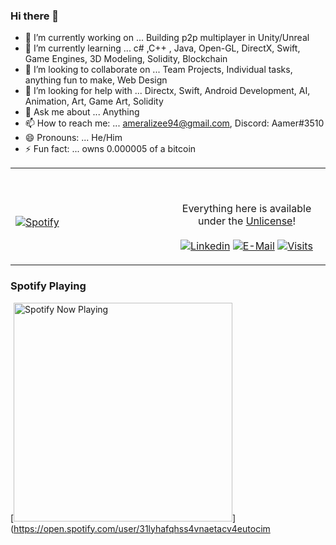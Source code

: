 ### Hi there 👋



- 🔭 I’m currently working on ... Building p2p multiplayer in Unity/Unreal
- 🌱 I’m currently learning ... c# ,C++ , Java, Open-GL, DirectX, Swift, Game Engines, 3D Modeling, Solidity, Blockchain
- 👯 I’m looking to collaborate on ... Team Projects, Individual tasks, anything fun to make, Web Design
- 🤔 I’m looking for help with ... Directx, Swift, Android Development, AI, Animation, Art, Game Art, Solidity
- 💬 Ask me about ... Anything
- 📫 How to reach me: ... ameralizee94@gmail.com, Discord: Aamer#3510
- 😄 Pronouns: ... He/Him
- ⚡ Fun fact: ... owns 0.000005 of a bitcoin

<table width="100%"> 
  <tr>
  <td width="50%">

&nbsp; <br> [![Spotify](https://novatorem-self-six.vercel.app/api/spotify-playing)](https://open.spotify.com/user/31lyhafqhss4vnaetacv4eutocim)
 </td>
  <td width="50%">
    
    
    
<br><p align="center">Everything here is available under the [Unlicense](https://choosealicense.com/licenses/unlicense/)!<br><br>
  [![Linkedin](https://img.shields.io/badge/linked-in-369?style=flat-square&logo=linkedin&logoColor=white&color=blue)](https://www.linkedin.com/in/andrew-novac)
  [![E-Mail](https://img.shields.io/badge/email-reveal-2a8?style=flat-square&logo=gmail&logoColor=white)](https://mailhide.io/e/5ck1H)
  [![Visits](https://komarev.com/ghpvc/?username=novatorem&logo=GitHub&label=github%20visits&color=336699&logoColor=white&style=flat-square)](https://github.com/novatorem)
</p>
  </td>
  </table>
  
### Spotify Playing

[<img src="https://novatorem-amerali94.vercel.app/api/spotify-playing" alt="Spotify Now Playing" width="350" />]
(https://open.spotify.com/user/31lyhafqhss4vnaetacv4eutocim
 </td>
  <td width="50%">
